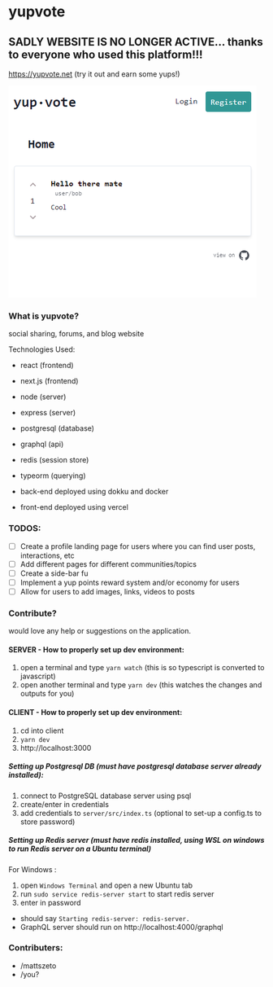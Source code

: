 # yupvote

## SADLY WEBSITE IS NO LONGER ACTIVE... thanks to everyone who used this platform!!!

https://yupvote.net (try it out and earn some yups!)

![homepage](https://github.com/mattszeto/images-collection/blob/master/yupvote/yupvote-screenshot.png?raw=true)

### What is yupvote?

social sharing, forums, and blog website

Technologies Used:
- react (frontend)
- next.js (frontend)
- node (server)
- express (server)
- postgresql (database)
- graphql (api)
- redis (session store)
- typeorm (querying)

- back-end deployed using dokku and docker
- front-end deployed using vercel

### TODOS:

- [ ] Create a profile landing page for users where you can find user posts, interactions, etc
- [ ] Add different pages for different communities/topics
- [ ] Create a side-bar fu
- [ ] Implement a yup points reward system and/or economy for users
- [ ] Allow for users to add images, links, videos to posts

### Contribute?

would love any help or suggestions on the application.

#### SERVER - How to properly set up dev environment:

1. open a terminal and type `yarn watch`
   (this is so typescript is converted to javascript)
2. open another terminal and type `yarn dev`
   (this watches the changes and outputs for you)

#### CLIENT - How to properly set up dev environment:

1. cd into client
2. `yarn dev`
3. http://localhost:3000

##### Setting up Postgresql DB (must have postgresql database server already installed):

1.  connect to PostgreSQL database server using psql
2.  create/enter in credentials
3.  add credentials to `server/src/index.ts` (optional to set-up a config.ts to store password)

##### Setting up Redis server (must have redis installed, using WSL on windows to run Redis server on a Ubuntu terminal)

For Windows :

1.  open `Windows Terminal` and open a new Ubuntu tab
2.  run `sudo service redis-server start` to start redis server
3.  enter in password

- should say `Starting redis-server: redis-server.`
- GraphQL server should run on http://localhost:4000/graphql

### Contributers:

- /mattszeto
- /you?
